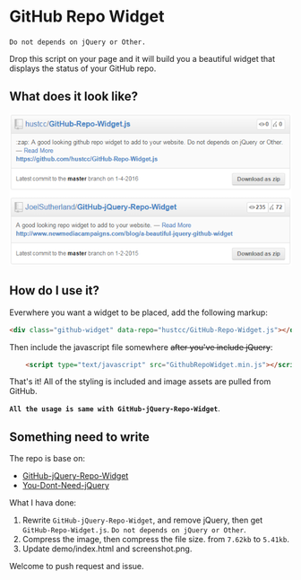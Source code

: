 # GitHub Repo Widget

`Do not depends on jQuery or Other.`

Drop this script on your page and it will build you a beautiful widget that displays the status of your GitHub repo.

## What does it look like?

![Widget Image](demo/screenshot.png)

## How do I use it?

Everwhere you want a widget to be placed, add the following markup:

```html
<div class="github-widget" data-repo="hustcc/GitHub-Repo-Widget.js"></div>
```

Then include the javascript file somewhere ~~after you've include jQuery~~:

```html
	<script type="text/javascript" src="GithubRepoWidget.min.js"></script>
```

That's it! All of the styling is included and image assets are pulled from GitHub.

**`All the usage is same with GitHub-jQuery-Repo-Widget`**.

## Something need to write

The repo is base on:

 - [GitHub-jQuery-Repo-Widget](https://github.com/JoelSutherland/GitHub-jQuery-Repo-Widget)
 - [You-Dont-Need-jQuery](https://github.com/oneuijs/You-Dont-Need-jQuery)

What I hava done:

1. Rewrite `GitHub-jQuery-Repo-Widget`, and remove jQuery, then get `GitHub-Repo-Widget.js`. `Do not depends on jQuery or Other`.
2. Compress the image, then compress the file size. from `7.62kb` to `5.41kb`.
3. Update demo/index.html and screenshot.png.

Welcome to push request and issue.

